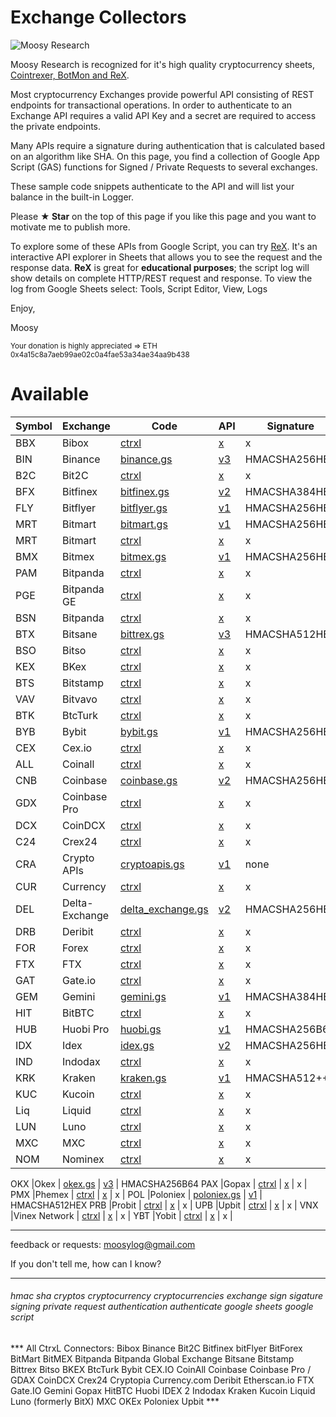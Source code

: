 # Exchange Collectors


![Moosy Research](https://sites.google.com/site/moosyresearch/_/rsrc/1511269486745/projects/cryptos/doc/logo.png)

Moosy Research is recognized for it's high quality cryptocurrency sheets, [Cointrexer, BotMon and ReX](https://sites.google.com/site/moosyresearch/projects/cryptos).

Most cryptocurrency Exchanges provide powerful API consisting of REST endpoints for transactional operations.
In order to authenticate to an Exchange API requires a valid API Key and a secret are required to access the private endpoints.

Many APIs require a signature during authentication that is calculated based on an algorithm like SHA.
On this page, you find a collection of Google App Script (GAS) functions for Signed / Private Requests to several exchanges.

These sample code snippets authenticate to the API and will list your balance in the built-in Logger.

Please **★ Star** on the top of this page if you like this page and you want to motivate me to publish more.

To explore some of these APIs from Google Script, you can try [ReX](https://sites.google.com/site/moosyresearch/projects/cryptos/doc/rex). It's an interactive API explorer in Sheets that allows you to see the request and the response data. **ReX** is great for **educational purposes**; the script log will show details on complete HTTP/REST request and response. To view the log from Google Sheets select: Tools, Script Editor, View, Logs  

Enjoy,

Moosy

<sub>Your donation is highly appreciated => ETH 0x4a15c8a7aeb99ae02c0a4fae53a34ae34aa9b438 </sub>


# Available

Symbol   | Exchange | Code   | API| Signature      
---------| -------- |------- | ---| ---------     
BBX | Bibox | [ctrxl](https://sites.google.com/site/moosyresearch/projects/cryptos/doc/ctrxl)  | [x]() | x | 
BIN | Binance | [binance.gs](https://github.com/moosylog/exchange_collectors/blob/master/binance.gs)    | [v3](https://github.com/binance-exchange/binance-official-api-docs/blob/master/rest-api.md) | HMACSHA256HEX | 
B2C | Bit2C | [ctrxl](https://sites.google.com/site/moosyresearch/projects/cryptos/doc/ctrxl)  | [x]() | x | 
BFX |Bitfinex | [bitfinex.gs](https://github.com/moosylog/exchange_collectors/blob/master/bitfinex.gs)   | [v2](https://docs.bitfinex.com/docs/introduction) | HMACSHA384HEX 
FLY |Bitflyer | [bitflyer.gs](https://github.com/moosylog/exchange_collectors/blob/master/bitflyer.gs)   | [v1](https://lightning.bitflyer.com/docs?lang=en) | HMACSHA256HEX 
MRT |Bitmart | [bitmart.gs](https://github.com/moosylog/exchange_collectors/blob/master/bitmart.gs)     | [v1](https://developer-pro.bitmart.com/en/part1/start/overview.html) | HMACSHA256HEX 
MRT | Bitmart | [ctrxl](https://sites.google.com/site/moosyresearch/projects/cryptos/doc/ctrxl)  | [x]() | x | 
BMX |Bitmex | [bitmex.gs](https://github.com/moosylog/exchange_collectors/blob/master/bitmex.gs)     | [v1](https://www.bitmex.com/app/apiOverview) | HMACSHA256HEX 
PAM | Bitpanda | [ctrxl](https://sites.google.com/site/moosyresearch/projects/cryptos/doc/ctrxl)  | [x]() | x | 
PGE | Bitpanda GE | [ctrxl](https://sites.google.com/site/moosyresearch/projects/cryptos/doc/ctrxl)  | [x]() | x | 
BSN | Bitpanda | [ctrxl](https://sites.google.com/site/moosyresearch/projects/cryptos/doc/ctrxl)  | [x]() | x | 
BTX |Bitsane | [bittrex.gs](https://github.com/moosylog/exchange_collectors/blob/master/bittrex.gs)    | [v3](https://bittrex.github.io/api) | HMACSHA512HEX 
BSO | Bitso | [ctrxl](https://sites.google.com/site/moosyresearch/projects/cryptos/doc/ctrxl)  | [x]() | x | 
KEX | BKex | [ctrxl](https://sites.google.com/site/moosyresearch/projects/cryptos/doc/ctrxl)  | [x]() | x | 
BTS | Bitstamp | [ctrxl](https://sites.google.com/site/moosyresearch/projects/cryptos/doc/ctrxl)  | [x]() | x | 
VAV | Bitvavo | [ctrxl](https://sites.google.com/site/moosyresearch/projects/cryptos/doc/ctrxl)  | [x]() | x | 
BTK | BtcTurk | [ctrxl](https://sites.google.com/site/moosyresearch/projects/cryptos/doc/ctrxl)  | [x]() | x | 
BYB |Bybit | [bybit.gs](https://github.com/moosylog/exchange_collectors/blob/master/bybit.gs)    | [v1](https://github.com/bybit-exchange/bybit-official-api-docs) | HMACSHA256HEX 
CEX |Cex.io | [ctrxl](https://sites.google.com/site/moosyresearch/projects/cryptos/doc/ctrxl)  | [x]() | x | 
ALL |Coinall | [ctrxl](https://sites.google.com/site/moosyresearch/projects/cryptos/doc/ctrxl)  | [x]() | x | 
CNB |Coinbase | [coinbase.gs](https://github.com/moosylog/exchange_collectors/blob/master/coinbase.gs)    | [v2](https://developers.coinbase.com/) | HMACSHA256HEX 
GDX |Coinbase Pro | [ctrxl](https://sites.google.com/site/moosyresearch/projects/cryptos/doc/ctrxl)  | [x]() | x | 
DCX |CoinDCX | [ctrxl](https://sites.google.com/site/moosyresearch/projects/cryptos/doc/ctrxl)  | [x]() | x | 
C24 |Crex24 | [ctrxl](https://sites.google.com/site/moosyresearch/projects/cryptos/doc/ctrxl)  | [x]() | x | 
CRA |Crypto APIs | [cryptoapis.gs](https://github.com/moosylog/exchange_collectors/blob/master/cryptoapis.gs)    | [v1](https://docs.cryptoapis.io/) | none 
CUR |Currency | [ctrxl](https://sites.google.com/site/moosyresearch/projects/cryptos/doc/ctrxl)  | [x]() | x | 
DEL |Delta-Exchange | [delta_exchange.gs](https://github.com/moosylog/exchange_collectors/blob/master/delta_exchange.gs)    | [v2](https://docs.delta.exchange/) | HMACSHA256HEX 
DRB |Deribit | [ctrxl](https://sites.google.com/site/moosyresearch/projects/cryptos/doc/ctrxl)  | [x]() | x | 
FOR |Forex | [ctrxl](https://sites.google.com/site/moosyresearch/projects/cryptos/doc/ctrxl)  | [x]() | x | 
FTX |FTX | [ctrxl](https://sites.google.com/site/moosyresearch/projects/cryptos/doc/ctrxl)  | [x]() | x | 
GAT |Gate.io | [ctrxl](https://sites.google.com/site/moosyresearch/projects/cryptos/doc/ctrxl)  | [x]() | x | 
GEM |Gemini | [gemini.gs](https://github.com/moosylog/exchange_collectors/blob/master/gemini.gs)  | [v1](https://docs.gemini.com/rest-api/) | HMACSHA384HEX 
HIT |BitBTC | [ctrxl](https://sites.google.com/site/moosyresearch/projects/cryptos/doc/ctrxl)  | [x]() | x | 
HUB |Huobi Pro | [huobi.gs](https://github.com/moosylog/exchange_collectors/blob/master/huobi.gs)  | [v1](https://github.com/huobiapi/API_Docs_en) | HMACSHA256B64 
IDX |Idex | [idex.gs](https://github.com/moosylog/exchange_collectors/blob/master/idex.gs)  | [v2](https://docs.idex.io) | HMACSHA256HEX
IND |Indodax | [ctrxl](https://sites.google.com/site/moosyresearch/projects/cryptos/doc/ctrxl)  | [x]() | x | 
KRK |Kraken | [kraken.gs](https://github.com/moosylog/exchange_collectors/blob/master/kraken.gs)  | [v1](https://www.kraken.com/features/api#private-user-data) | HMACSHA512++
KUC |Kucoin | [ctrxl](https://sites.google.com/site/moosyresearch/projects/cryptos/doc/ctrxl)  | [x]() | x | 
Liq |Liquid | [ctrxl](https://sites.google.com/site/moosyresearch/projects/cryptos/doc/ctrxl)  | [x]() | x | 
LUN |Luno | [ctrxl](https://sites.google.com/site/moosyresearch/projects/cryptos/doc/ctrxl)  | [x]() | x | 
MXC |MXC | [ctrxl](https://sites.google.com/site/moosyresearch/projects/cryptos/doc/ctrxl)  | [x]() | x | 
NOM |Nominex | [ctrxl](https://sites.google.com/site/moosyresearch/projects/cryptos/doc/ctrxl)  | [x]() | x | 

OKX |Okex | [okex.gs](https://github.com/moosylog/exchange_collectors/blob/master/okex.gs)  | [v3](https://www.okex.com/docs/en/) | HMACSHA256B64 
PAX |Gopax | [ctrxl](https://sites.google.com/site/moosyresearch/projects/cryptos/doc/ctrxl)  | [x]() | x | 
PMX |Phemex | [ctrxl](https://sites.google.com/site/moosyresearch/projects/cryptos/doc/ctrxl)  | [x]() | x | 
POL |Poloniex | [poloniex.gs](https://github.com/moosylog/exchange_collectors/blob/master/poloniex.gs)  | [v1](https://docs.poloniex.com) | HMACSHA512HEX 
PRB |Probit | [ctrxl](https://sites.google.com/site/moosyresearch/projects/cryptos/doc/ctrxl)  | [x]() | x | 
UPB |Upbit | [ctrxl](https://sites.google.com/site/moosyresearch/projects/cryptos/doc/ctrxl)  | [x]() | x | 
VNX |Vinex Network | [ctrxl](https://sites.google.com/site/moosyresearch/projects/cryptos/doc/ctrxl)  | [x]() | x | 
YBT |Yobit | [ctrxl](https://sites.google.com/site/moosyresearch/projects/cryptos/doc/ctrxl)  | [x]() | x | 
***
feedback or requests: moosylog@gmail.com

If you don't tell me, how can I know?
***

###### hmac sha cryptos cryptocurrency cryptocurrencies exchange sign sigature signing private request authentication authenticate google sheets google script

*** All CtrxL Connectors: Bibox Binance Bit2C Bitfinex bitFlyer BitForex BitMart BitMEX Bitpanda Bitpanda Global Exchange Bitsane Bitstamp Bittrex Bitso BKEX BtcTurk Bybit CEX.IO CoinAll Coinbase Coinbase Pro / GDAX CoinDCX Crex24 Cryptopia Currency.com Deribit Etherscan.io FTX Gate.IO Gemini Gopax HitBTC Huobi IDEX 2 Indodax Kraken Kucoin Liquid Luno (formerly BitX) MXC OKEx Poloniex Upbit ***




